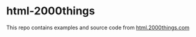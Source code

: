 # html-2000things
This repo contains examples and source code from [html.2000things.com](https://html.2000things.com/)
